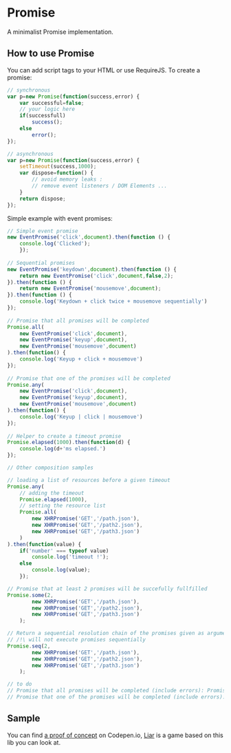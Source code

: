 Promise
==============

A minimalist Promise implementation.

How to use Promise
--------------

You can add script tags to your HTML or use RequireJS. To create a promise:

```js
// synchronous
var p=new Promise(function(success,error) {
	var successful=false;
	// your logic here
	if(successfull)
		success();
	else
		error();
});

// asynchronous
var p=new Promise(function(success,error) {
	setTimeout(success,1000);
	var dispose=function() {
		// avoid memory leaks :
		// remove event listeners / DOM Elements ...
	}
	return dispose;
});
```

Simple example with event promises:
```js
// Simple event promise
new EventPromise('click',document).then(function () {
	console.log('Clicked');
	});
 
// Sequential promises
new EventPromise('keydown',document).then(function () {
	return new EventPromise('click',document,false,2);
}).then(function () {
	return new EventPromise('mousemove',document);
}).then(function () {
	console.log('Keydown + click twice + mousemove sequentially')
});
 
// Promise that all promises will be completed
Promise.all(
	new EventPromise('click',document),
	new EventPromise('keyup',document),
	new EventPromise('mousemove',document)
).then(function() {
	console.log('Keyup + click + mousemove')
});
 
// Promise that one of the promises will be completed
Promise.any(
	new EventPromise('click',document),
	new EventPromise('keyup',document),
	new EventPromise('mousemove',document)
).then(function() {
	console.log('Keyup | click | mousemove')
});
 
// Helper to create a timeout promise
Promise.elapsed(1000).then(function(d) {
	console.log(d+'ms elapsed.')
});

// Other composition samples

// loading a list of resources before a given timeout
Promise.any(
	// adding the timeout
	Promise.elapsed(1000),
	// setting the resource list
	Promise.all(
		new XHRPromise('GET','/path.json'),
		new XHRPromise('GET','/path2.json'),
		new XHRPromise('GET','/path3.json')
	)
).then(function(value) {
	if('number' === typeof value)
		console.log('timeout !');
	else
		console.log(value);
	});

// Promise that at least 2 promises will be succefully fullfilled
Promise.some(2,
		new XHRPromise('GET','/path.json'),
		new XHRPromise('GET','/path2.json'),
		new XHRPromise('GET','/path3.json')
	);

// Return a sequential resolution chain of the promises given as arguments
// /!\ will not execute promises sequentially
Promise.seq(2,
		new XHRPromise('GET','/path.json'),
		new XHRPromise('GET','/path2.json'),
		new XHRPromise('GET','/path3.json')
	);

// to do
// Promise that all promises will be completed (include errors): Promise.full
// Promise that one of the promises will be completed (include errors): Promise.?

```

Sample
--------------
You can find [a proof of concept](http://codepen.io/seraphzz/pen/oHdJD) on Codepen.io,
	[Liar](https://github.com/nfroidure/Liar) is a game based on this lib you can look at.
